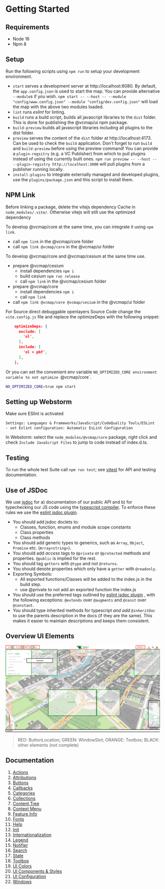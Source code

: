 # Getting Started

## Requirements

- Node 16
- Npm 8

## Setup

Run the following scripts using `npm run` to setup your development environment.

- `start` serves a development server at http://localhost:8080. By default, the `app.config.json` is used to start the
  map. You can provide alternative `--module`s if you wish. `npm start -- --host -- --module "config/www.config.json" --module "config/dev.config.json"`
  will load the map with the above two modules loaded.
- `lint` runs _eslint_ for linting.
- `build` runs a build script, builds all javascript libraries to the `dist` folder. This is done for publishing the
  @vcmap/ui npm package.
- `build-preview` builds all javascript libraries including all plugins to the dist folder.
- `preview` serves the content of the `dist` folder at http://localhost:4173. Can be used to check the `build` application.
  Don't forget to run `build` and `build-preview` before using the preview command!
  You can provide a `plugin-regsitry` (e.g. a VC Publisher) from which to pull plugins instead
  of using the currently built ones. `npm run preview -- --host -- --plugin-registry http://localhost:3000` will
  pull plugins from a publisher running locally.
- `install-plugins` to integrate externally managed and developed plugins, use the `plugins/package.json` and this script to
  install them.

## NPM Link

Before linking a package, delete the vitejs dependency Cache in `node_modules/.vite/`. Otherwise vitejs will still use
the optimized dependency

To develop @vcmap/core at the same time, you can integrate it using `npm link`.

- call `npm link` in the @vcmap/core folder
- call `npm link @vcmap/core` in the @vcmap/ui folder

To develop @vcmap/core and @vcmap/cesium at the same time use.

- prepare @vcmap/cesium
  - install dependencies `npm i`
  - build cesium `npm run release`
  - call `npm link` in the @vcmap/cesium folder
- prepare @vcmap/core
  - install dependencies `npm i`
  - call `npm link`
- call `npm link @vcmap/core @vcmap/cesium` in the @vcmap/ui folder

For Source direct debuggable openlayers Source Code change the `vite.config.js` file and replace the optimizeDeps with the
following snippet:

```json
    optimizeDeps: {
      exclude: [
        'ol',
      ],
      include: [
        'ol > pbf',
      ],
    },
```

Or you can set the convenient env variable `NO_OPTIMIZED_CORE environment variable to not
optimize `@vcmap/core`.

```bash
NO_OPTIMIZED_CORE=true npm start
```

## Setting up Webstorm

Make sure ESlint is activated

```
Settings: Languages & Frameworks/JavaScript/CodeQuality Tools/ESLint
- set Eslint configuration: Automatic EsLint Configuration
```

In Webstorm: select the `node_modules/@vcmap/core` package, right click and check `Include JavaScript Files` to jump
to code instead of index.d.ts.

## Testing

To run the whole test Suite call `npm run test`; see [vitest](https://vitest.dev/) for API and testing documentation.

## Use of JSDoc

We use [jsdoc](https://jsdoc.app/) for a) documentation of our public API and b) for typechecking our
JS code using the [typescript compiler](https://www.typescriptlang.org/docs/handbook/type-checking-javascript-files.html).
To enforce these rules we use the [eslint jsdoc plugin](https://github.com/gajus/eslint-plugin-jsdoc#readme).

- You should add jsdoc doclets to:
  - Classes, function, enums and module scope constants
  - Class properties
  - Class methods
- You should add generic types to generics, such as `Array`, `Object`, `Promise` etc. (`Array<string>`).
- You should add _access_ tags to `@private` or `@protected` methods and properties. `@public` is implied
  for the rest.
- You should tag `getters` with `@type` and not `@returns`.
- You should denote properties which only have a `getter` with `@readonly`.
- Exporting Symbols:
  - All exported functions/Classes will be added to the index.js in the build step.
  - use @private to not add an exported function the index.js
- You should use the preferred tags outlined by [eslint jsdpc plugin](https://github.com/gajus/eslint-plugin-jsdoc#default-preferred-aliases)
  , with the following exceptions: `@extends` over `@augments` and `@const` over `@constant`.
- You should type inherited methods for typescript _and add `@inheritDoc`_ to use the
  parents description in the docs (if they are the same). This makes it easier to maintain descriptions
  and keeps them consistent.

## Overview UI Elements

![UI Elements Overview](UI_OVERVIEW.svg)

> RED: ButtonLocation;
> GREEN: WindowSlot;
> ORANGE: Toolbox;
> BLACK: other elements (not complete)

## Documentation

1. [Actions](ACTIONS.md)
2. [Attributions](ATTRIBUTIONS.md)
3. [Buttons](BUTTONS.md)
4. [Callbacks](CALLBACKS.md)
5. [Categories](CATEGORIES.md)
6. [Collections](COLLECTIONS.md)
7. [Content Tree](CONTENT_TREE.md)
8. [Context Menu](CONTEXT_MENU.md)
9. [Feature Info](FEATURE_INFO.md)
10. [Fonts](FONTS.md)
11. [Help](HELP.md)
12. [Init](INIT.md)
13. [Internationalization](INTERNATIONALIZATION.md)
14. [Legend](LEGEND.md)
15. [Notifier](NOTIFIER.md)
16. [Search](SEARCH.md)
17. [State](STATE.md)
18. [Toolbox](TOOLBOX.md)
19. [UI Colors](UI_COLORS.md)
20. [UI Components & Styles](UI_COMPONENTS_STYLES.md)
21. [UI Configuration](UI_CONFIG.md)
22. [Windows](WINDOWS.md)
